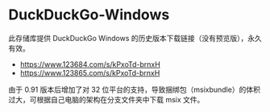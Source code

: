 # DuckDuckGo-Windows
此存储库提供 DuckDuckGo Windows 的历史版本下载链接（没有预览版），永久有效。
* https://www.123684.com/s/kPxoTd-brnxH
* https://www.123865.com/s/kPxoTd-brnxH

由于 0.91 版本后增加了对 32 位平台的支持，导致捆绑包（msixbundle）的体积过大，可根据自己电脑的架构在分支文件夹中下载 msix 文件。
